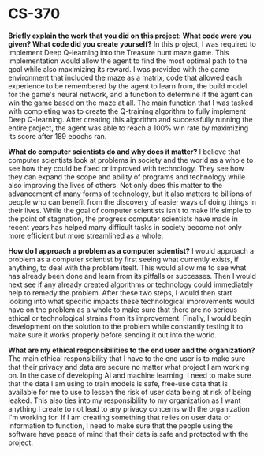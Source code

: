 # CS-370
**Briefly explain the work that you did on this project: What code were you given? What code did you create yourself?**
In this project, I was required to implement Deep Q-learning into the Treasure hunt maze game. This implementation would allow the agent to find the most optimal path to the goal while also maximizing its reward. I was provided with the game environment that included the maze as a matrix, code that allowed each experience to be remembered by the agent to learn from, the build model for the game's neural network, and a function to determine if the agent can win the game based on the maze at all. The main function that I was tasked with completing was to create the Q-training algorithm to fully implement Deep Q-learning. After creating this algorithm and successfully running the entire project, the agent was able to reach a 100% win rate by maximizing its score after 189 epochs ran.

**What do computer scientists do and why does it matter?**
I believe that computer scientists look at problems in society and the world as a whole to see how they could be fixed or improved with technology. They see how they can expand the scope and ability of programs and technology while also improving the lives of others. Not only does this matter to the advancement of many forms of technology, but it also matters to billions of people who can benefit from the discovery of easier ways of doing things in their lives. While the goal of computer scientists isn't to make life simple to the point of stagnation, the progress computer scientists have made in recent years has helped many difficult tasks in society become not only more efficient but more streamlined as a whole.

**How do I approach a problem as a computer scientist?**
I would approach a problem as a computer scientist by first seeing what currently exists, if anything, to deal with the problem itself. This would allow me to see what has already been done and learn from its pitfalls or successes. Then I would next see if any already created algorithms or technology could immediately help to remedy the problem. After these two steps, I would then start looking into what specific impacts these technological improvements would have on the problem as a whole to make sure that there are no serious ethical or technological strains from its improvement. Finally, I would begin development on the solution to the problem while constantly testing it to make sure it works properly before sending it out into the world. 

**What are my ethical responsibilities to the end user and the organization?**
The main ethical responsibility that I have to the end user is to make sure that their privacy and data are secure no matter what project I am working on. In the case of developing AI and machine learning, I need to make sure that the data I am using to train models is safe, free-use data that is available for me to use to lessen the risk of user data being at risk of being leaked. This also ties into my responsibility to my organization as I want anything I create to not lead to any privacy concerns with the organization I'm working for. If I am creating something that relies on user data or information to function, I need to make sure that the people using the software have peace of mind that their data is safe and protected with the project.
